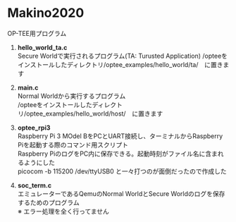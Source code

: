 # Makino2020
OP-TEE用プログラム

1. **hello_world_ta.c**  
Secure Worldで実行されるプログラム(TA: Turusted Application)
/opteeをインストールしたディレクトリ/optee_examples/hello_world/ta/　に置きます  

2. **main.c**  
Normal Worldから実行するプログラム  
/opteeをインストールしたディレクトリ/optee_examples/hello_world/host/　に置きます  

3. **optee_rpi3**  
Raspberry Pi 3 MOdel BをPCとUART接続し、ターミナルからRaspberry Piを起動する際のコマンド用スクリプト  
Raspberry PiのログをPC内に保存できる。起動時刻がファイル名に含まれるようにした  
picocom -b 115200 /dev/ttyUSB0 と一々打つのが面倒だったので作成した  

4. **soc_term.c**  
エミュレーターであるQemuのNormal WorldとSecure Worldのログを保存するためのプログラム  
 ※ エラー処理を全く行ってません  

